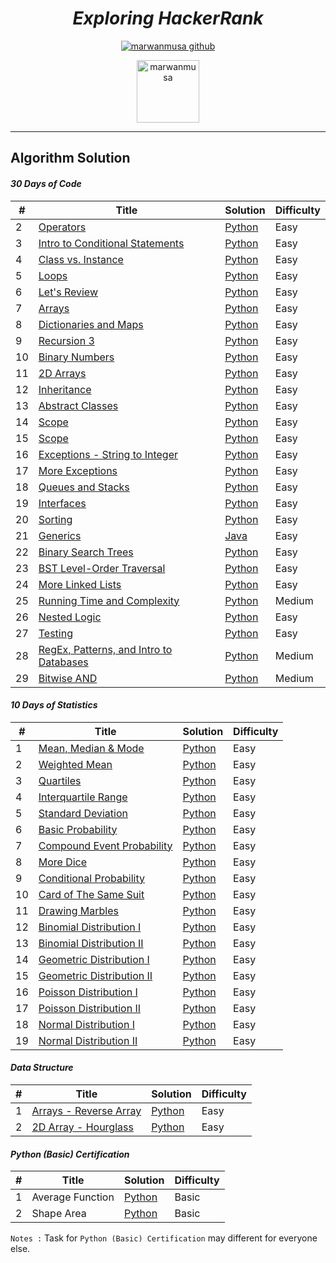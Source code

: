 
<div align="center">

# ***Exploring HackerRank***
[![marwanmusa github](https://img.shields.io/badge/GitHub-marwanmusa-181717.svg?style=flat&logo=github)](https://github.com/marwanmusa)

<a href="https://www.hackerrank.com/MarwanMusa" target="blank"><img src="https://cdn4.iconfinder.com/data/icons/logos-and-brands/512/160_Hackerrank_logo_logos-512.png" alt="marwanmusa" height="100" width="100" /></a>

</div>

---

## Algorithm Solution

#### *30 Days of Code*
| # | Title | Solution | Difficulty |
|---| ----- | -------- | ---------- |
|2|[Operators](https://www.hackerrank.com/challenges/30-operators/problem) | [Python](./30%20Days%20Code%20Challenge/day2_operators.py)|Easy|
|3|[Intro to Conditional Statements](https://www.hackerrank.com/challenges/30-conditional-statements/problem) | [Python](./30%20Days%20Code%20Challenge/day3_conditional_statements.py)|Easy|
|4|[Class vs. Instance](https://www.hackerrank.com/challenges/30-class-vs-instance/problem) | [Python](./30%20Days%20Code%20Challenge/day4_class_vs_instance.py)|Easy|
|5|[Loops](https://www.hackerrank.com/challenges/30-loops/problem) | [Python](./30%20Days%20Code%20Challenge/day5_loops.py)|Easy|
|6|[Let's Review](https://www.hackerrank.com/challenges/30-review-loop/problem) | [Python](./30%20Days%20Code%20Challenge/day6_lets_review.py)|Easy|
|7|[Arrays](https://www.hackerrank.com/challenges/30-arrays/problem) | [Python](./30%20Days%20Code%20Challenge/day7_arrays.py)|Easy|
|8|[Dictionaries and Maps](https://www.hackerrank.com/challenges/30-dictionaries-and-maps/problem) | [Python](./30%20Days%20Code%20Challenge/day8_dictionaries_&_maps.py)|Easy|
|9|[Recursion 3](https://www.hackerrank.com/challenges/30-recursion/problem) | [Python](./30%20Days%20Code%20Challenge/day9_recursion.py)|Easy|
|10|[Binary Numbers](https://www.hackerrank.com/challenges/30-binary-numbers/problem) | [Python](./30%20Days%20Code%20Challenge/day10_binary_numbers.py)|Easy|
|11|[2D Arrays](https://www.hackerrank.com/challenges/30-2d-arrays/problem) | [Python](./30%20Days%20Code%20Challenge/day11_2d_arrays.py)|Easy|
|12|[Inheritance](https://www.hackerrank.com/challenges/30-inheritance/problem) | [Python](./30%20Days%20Code%20Challenge/day12_inheritance.py)|Easy|
|13|[Abstract Classes](https://www.hackerrank.com/challenges/30-abstract-classes/problem) | [Python](./30%20Days%20Code%20Challenge/day13_abstract_classes.py)|Easy|
|14|[Scope](https://www.hackerrank.com/challenges/30-scope/problem) | [Python](./30%20Days%20Code%20Challenge/day14_scope.py)|Easy|
|15|[Scope](https://www.hackerrank.com/challenges/30-linked-list/problem) | [Python](./30%20Days%20Code%20Challenge/day15_linked_list.py)|Easy|
|16|[Exceptions - String to Integer](https://www.hackerrank.com/challenges/30-exceptions-string-to-integer/problem) | [Python](./30%20Days%20Code%20Challenge/day16_exceptions.py)|Easy|
|17|[More Exceptions](https://www.hackerrank.com/challenges/30-more-exceptions/problem) | [Python](./30%20Days%20Code%20Challenge/day17_more_exceptions.py)|Easy|
|18|[Queues and Stacks](https://www.hackerrank.com/challenges/30-queues-stacks/problem) | [Python](./30%20Days%20Code%20Challenge/day18_queues_&_stacks.py)|Easy|
|19|[Interfaces](https://www.hackerrank.com/challenges/30-interfaces/problem) | [Python](./30%20Days%20Code%20Challenge/day19_interfaces.py)|Easy|
|20|[Sorting](https://www.hackerrank.com/challenges/30-sorting/problem) | [Python](./30%20Days%20Code%20Challenge/day20_sorting.py)|Easy|
|21|[Generics](https://www.hackerrank.com/challenges/30-generics/problem) | [Java](./30%20Days%20Code%20Challenge/day21_generics.java)|Easy|
|22|[Binary Search Trees](https://www.hackerrank.com/challenges/30-binary-search-trees/problem) | [Python](./30%20Days%20Code%20Challenge/day22_binary_search_trees.py)|Easy|
|23|[BST Level-Order Traversal](https://www.hackerrank.com/challenges/30-binary-trees/problem) | [Python](./30%20Days%20Code%20Challenge/day23_bst_level_order_traversal.py)|Easy|
|24|[More Linked Lists](https://www.hackerrank.com/challenges/30-linked-list-deletion/problem) | [Python](./30%20Days%20Code%20Challenge/day24_linked_list_deletion.py)|Easy|
|25|[Running Time and Complexity](https://www.hackerrank.com/challenges/30-running-time-and-complexity/problem) | [Python](./30%20Days%20Code%20Challenge/day25_running_time_&_complexity.py)|Medium|
|26|[Nested Logic](https://www.hackerrank.com/challenges/30-nested-logic/problem) | [Python](./30%20Days%20Code%20Challenge/day26_nested_logic.py)|Easy|
|27|[Testing](https://www.hackerrank.com/challenges/30-testing/problem) | [Python](./30%20Days%20Code%20Challenge/day27_testing.py)|Easy|
|28|[RegEx, Patterns, and Intro to Databases](https://www.hackerrank.com/challenges/30-regex-patterns/problem) | [Python](./30%20Days%20Code%20Challenge/day28_regex_pattern.py)|Medium|
|29|[Bitwise AND](https://www.hackerrank.com/challenges/30-bitwise-and/problem) | [Python](./30%20Days%20Code%20Challenge/day29_bitwise_AND.py)|Medium|


#### *10 Days of Statistics*
| # | Title | Solution | Difficulty |
|---| ----- | -------- | ---------- |
|1|[Mean, Median & Mode](https://www.hackerrank.com/challenges/s10-basic-statistics/problem) | [Python](./10%20Days%20of%20Statistics/day0_mean_median_mode.py)|Easy|
|2|[Weighted Mean](https://www.hackerrank.com/challenges/s10-weighted-mean/problem) | [Python](./10%20Days%20of%20Statistics/day0_weighted_mean.py)|Easy|
|3|[Quartiles](https://www.hackerrank.com/challenges/s10-quartiles/problem) | [Python](./10%20Days%20of%20Statistics/day1_quartiles.py)|Easy|
|4|[Interquartile Range](https://www.hackerrank.com/challenges/s10-interquartile-range/problem) | [Python](./10%20Days%20of%20Statistics/day1_interquartile_range.py)|Easy|
|5|[Standard Deviation](https://www.hackerrank.com/challenges/s10-standard-deviation/problem) | [Python](./10%20Days%20of%20Statistics/day1_standard_deviation.py)|Easy|
|6|[Basic Probability](https://www.hackerrank.com/challenges/s10-mcq-1/problem) | [Python](./10%20Days%20of%20Statistics/day2_basic_probability.py)|Easy|
|7|[Compound Event Probability](https://www.hackerrank.com/challenges/s10-mcq-3/problem) | [Python](./10%20Days%20of%20Statistics/day2_compound_event_probability.py)|Easy|
|8|[More Dice](https://www.hackerrank.com/challenges/s10-mcq-2/problem) | [Python](./10%20Days%20of%20Statistics/day2_more_dice.py)|Easy|
|9|[Conditional Probability](https://www.hackerrank.com/challenges/s10-mcq-4/problem) | [Python](./10%20Days%20of%20Statistics/day3_conditional_probability.py)|Easy|
|10|[Card of The Same Suit](https://www.hackerrank.com/challenges/s10-mcq-5/problem) | [Python](./10%20Days%20of%20Statistics/day3_cards_of_the_same_suit.py)|Easy|
|11|[Drawing Marbles](https://www.hackerrank.com/challenges/s10-mcq-6/problem) | [Python](./10%20Days%20of%20Statistics/day3_drawing_marbles.py)|Easy|
|12|[Binomial Distribution I](https://www.hackerrank.com/challenges/s10-binomial-distribution-1/problem) | [Python](./10%20Days%20of%20Statistics/day4_binomial_distribution1.py)|Easy|
|13|[Binomial Distribution II](https://www.hackerrank.com/challenges/s10-binomial-distribution-2/problem) | [Python](./10%20Days%20of%20Statistics/day4_binomial_distribution2.py)|Easy|
|14|[Geometric Distribution I](https://www.hackerrank.com/challenges/s10-geometric-distribution-1/problem) | [Python](./10%20Days%20of%20Statistics/day4_geometric_distribution1.py)|Easy|
|15|[Geometric Distribution II](https://www.hackerrank.com/challenges/s10-geometric-distribution-2/problem) | [Python](./10%20Days%20of%20Statistics/day4_geometric_distribution2.py)|Easy|
|16|[Poisson Distribution I](https://www.hackerrank.com/challenges/s10-poisson-distribution-1/problem) | [Python](./10%20Days%20of%20Statistics/day5_poisson_distribution1.py)|Easy|
|17|[Poisson Distribution II](https://www.hackerrank.com/challenges/s10-poisson-distribution-2/problem) | [Python](./10%20Days%20of%20Statistics/day5_poisson_distribution2.py)|Easy|
|18|[Normal Distribution I](https://www.hackerrank.com/challenges/s10-normal-distribution-1/problem) | [Python](./10%20Days%20of%20Statistics/day5_normal_distribution1.py)|Easy|
|19|[Normal Distribution II](https://www.hackerrank.com/challenges/s10-normal-distribution-1/problem) | [Python](./10%20Days%20of%20Statistics/day5_normal_distribution2.py)|Easy|


#### *Data Structure*
| # | Title | Solution | Difficulty |
|---| ----- | -------- | ---------- |
|1|[Arrays - Reverse Array](https://www.hackerrank.com/challenges/arrays-ds/problem) | [Python](./Data%20Structure/reversed_array.py)|Easy|
|2|[2D Array - Hourglass](https://www.hackerrank.com/challenges/2d-array/problem) | [Python](./Data%20Structure/2d_array_hourglass.py)|Easy|


#### *Python (Basic) Certification*
| # | Title | Solution | Difficulty |
|---| ----- | -------- | ---------- |
|1|Average Function | [Python](./Python%20(Basic)%20Certification/average_function.py)|Basic|
|2|Shape Area| [Python](./Python%20(Basic)%20Certification/shape_area.py)|Basic|

`Notes :`
Task for `Python (Basic) Certification` may different for everyone else.
